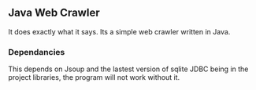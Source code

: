 ## Java Web Crawler
It does exactly what it says. Its a simple web crawler written in Java.

### Dependancies
This depends on Jsoup and the lastest version of sqlite JDBC being in the project libraries, the program will not work without it.